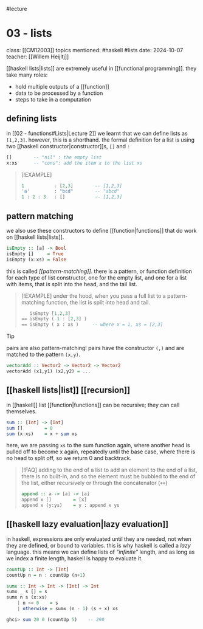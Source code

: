 #lecture 
# 03 - lists
class: [[CM12003]]
topics mentioned: #haskell #lists 
date: 2024-10-07
teacher: [[Willem Heijltj]]

[[haskell lists|lists]] are extremely useful in [[functional programming]].
they take many roles:
+ hold multiple outputs of a [[function]]
+ data to be processed by a function
+ steps to take in a computation
## defining lists
in [[02 - functions#Lists|Lecture 2]] we learnt that we can define lists as `[1,2,3]`. however, this is a shorthand. the formal definition for a list is using two [[haskell constructor|constructor]]s, `[]` and `:`
```haskell
[]        -- "nil" : the empty list
x:xs      -- "cons": add the item x to the list xs
```

> [!EXAMPLE]
> ```haskell
> 1           : [2,3]        -- [1,2,3]
> 'a'         : "bcd"        -- "abcd"
> 1 : 2 : 3   : []           -- [1,2,3]
> ```


## pattern matching
we also use these constructors to define [[function|functions]] that do work on [[haskell lists|lists]].
```haskell
isEmpty :: [a] -> Bool
isEmpty []     = True
isEmpty (x:xs) = False
```
this is called *[[pattern-matching]]*. there is a pattern, or function definition for each type of list constructor, one for the empty list, and one for a list with items, that is split into the head, and the tail list.

> [!EXAMPLE]
> under the hood, when you pass a full list to a pattern-matching function, the list is split into head and tail.
> ```haskell
>    isEmpty [1,2,3]
> == isEmpty ( 1 : [2,3] )
> == isEmpty ( x : xs )     -- where x = 1, xs = [2,3]
> ```

> [!TIP]
> pairs are also pattern-matching!
> pairs have the constructor `(,)` and are matched to the pattern `(x,y)`.
> ```haskell
> vectorAdd :: Vector2 -> Vector2 -> Vector2
> vectorAdd (x1,y1) (x2,y2) = ...
> ```

## [[haskell lists|list]] [[recursion]]
in [[haskell]] list [[function|functions]] can be recursive; they can call themselves.
```haskell
sum :: [Int] -> [Int]
sum []        = 0
sum (x:xs)    = x + sum xs
```
here, we are passing `xs` to the sum function again, where another head is pulled off to become x again, repeatedly until the base case, where there is no head to split off, so we return 0 and backtrack.

> [!FAQ] adding to the end of a list
> to add an element to the end of a list, there is no built-in, and so the element must be bubbled to the end of the list, either recursively or through the concatenator (`++`)
> ```haskell
> append :: a -> [a] -> [a]
> append x []        = [x]
> append x (y:ys)    = y : append x ys
> ```
## [[haskell lazy evaluation|lazy evaluation]]
in haskell, expressions are only evaluated until they are needed, not when they are defined, or bound to variables. this is why haskell is called a *lazy* language.
this means we can define lists of *"infinite"* length, and as long as we index a finite length, haskell is happy to evaluate it.
```haskell
countUp :: Int -> [Int]
countUp n = n : countUp (n+1)

sumx :: Int -> Int -> [Int] -> Int
sumx _ s [] = s
sumx n s (x:xs)
    | n <= 0    = s
    | otherwise = sumx (n - 1) (s + x) xs

ghci> sum 20 0 (countUp 5)    -- 290
```